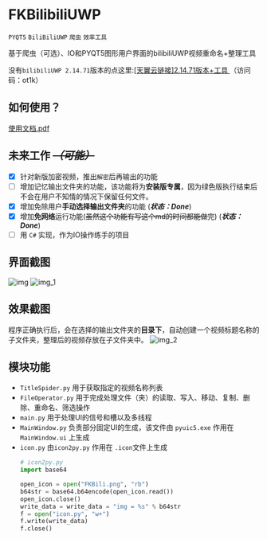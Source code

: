 FKBilibiliUWP
=======================
  `PYQT5` `BiliBiliUWP` `爬虫` `效率工具`   
  
  基于爬虫（可选）、IO和PYQT5图形用户界面的bilibiliUWP视频重命名+整理工具

没有`bilibiliUWP 2.14.71`版本的点这里:[[天翼云链接]2.14.71版本+工具 ](https://cloud.189.cn/web/share?code=RZBjeeqiQJBv "点击跳转")
（访问码：ot1k）
## 如何使用？
  [使用文档.pdf](https://github.com/love-in-cpp/FKBilibiliUWP/files/8976604/default.pdf)

## 未来工作 ~~***（可能）***~~

* [x] 针对新版加密视频，推出`解密`后再输出的功能  
* [ ] 增加记忆输出文件夹的功能，该功能将为**安装版专属**，因为绿色版执行结束后不会在用户不知情的情况下保留任何文件。
* [x] 增加免除用户**手动选择输出文件夹**的功能  (***状态：Done***) 
* [x] 增加**免网络**运行功能(~~虽然这个功能有写这个md的时间都能做完~~)  (***状态：Done***) 
* [ ] 用 ``C#`` 实现，作为IO操作练手的项目

## 界面截图
![img](https://user-images.githubusercontent.com/59083942/175548393-19469586-5fbb-4db7-9fd8-0682a568f52a.png)
![img_1](https://user-images.githubusercontent.com/59083942/175548400-effc0ebc-4866-40a7-a477-a5453433b164.png)


## 效果截图
  程序正确执行后，会在选择的输出文件夹的**目录下**，自动创建一个视频标题名称的子文件夹，整理后的视频存放在子文件夹中。
  ![img_2](https://user-images.githubusercontent.com/59083942/175548412-ba1abde2-55a1-4829-9ba9-b885dc7bc020.png)


## 模块功能
* `TitleSpider.py` 用于获取指定的视频名称列表
* `FileOperator.py` 用于完成处理文件（夹）的读取、写入、移动、复制、删除、重命名、筛选操作
* `main.py` 用于处理UI的信号和槽以及多线程
* `MainWindow.py` 负责部分固定UI的生成，该文件由 `pyuic5.exe` 作用在 `MainWindow.ui` 上生成
* `icon.py` 由`icon2py.py` 作用在 `.icon`文件上生成
  ```Python
  # icon2py.py
  import base64
  
  open_icon = open("FKBili.png", "rb")
  b64str = base64.b64encode(open_icon.read())
  open_icon.close()
  write_data = write_data = "img = %s" % b64str
  f = open("icon.py", "w+")
  f.write(write_data)
  f.close()
  ```
